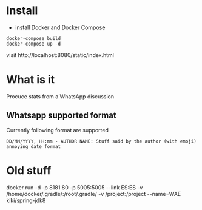 
# Install


* install Docker and Docker Compose
````
docker-compose build 
docker-compose up -d
````

visit http://localhost:8080/static/index.html



# What is it 
Procuce stats from a WhatsApp discussion


## Whatsapp supported format

Currently following format are supported
````
DD/MM/YYYY, HH:mm - AUTHOR NAME: Stuff said by the author (with emoji)
annoying date format 
````



# Old stuff
docker run -d -p 8181:80  -p 5005:5005 --link ES:ES -v /home/docker/.gradle/:/root/.gradle/ -v /project:/project --name=WAE kiki/spring-jdk8
